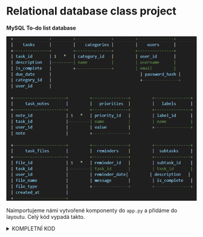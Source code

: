 
# Relational database class project

**MySQL To-do list database**

![](https://github.com/kutscheraa/TO-DO-LIST_DATABASE/blob/main/databaseerd.png)
  
Naimportujeme námi vytvořené komponenty do `app.py` a přidáme do layoutu. Celý kód vypadá takto.
<details>
  <summary>KOMPLETNÍ KOD</summary>
  
```python
# app.py

from dash import Dash, dcc
import dash_bootstrap_components as dbc
import dash
from sqlalchemy import create_engine
from sqlalchemy.orm import sessionmaker
# from db import *

app = Dash(__name__, external_stylesheets=[dbc.themes.BOOTSTRAP, dbc.icons.FONT_AWESOME],
	   suppress_callback_exceptions=True, prevent_initial_callbacks=True)
app.secret_key = b'_5#y2L"F4Q8z\n\xec]/'
server = app.server

############################################################################################
# Import shared components

from assets.footer import _footer
from assets.nav import _nav

############################################################################################
# App Layout
app.layout = dbc.Container([
	dbc.Row([
        dbc.Col([_nav], width = 2),
        dbc.Col([
            dbc.Row([dash.page_container])
	    ], width = 10),
    ]),
    dbc.Row([
        dbc.Col([], width = 2),
        dbc.Col([
            dbc.Row([_footer])
	    ], width = 10),
    ]),
], fluid=True)

############################################################################################
# Run App
if __name__ == '__main__':
	app.run_server(debug=True)

```

## Assignment
Design your own database:
- Choose your own topic and database content (it should not be an example covered in class).
- The database must consist of at least 7 tables connected by relationships.
- Create a Conceptual Database Design, i.e., an Entity-Relationship Diagram (ERD) graphically (use a suitable application for creating ERDs).

2. Implement your own database:
- Choose a suitable relational DBMS according to your consideration (relational or object-relational).
- Create a Physical Database Design using SQL commands to structure the DB.
- Populate the created DB with data - the minimum average number of records per table is 20 (i.e., the total number of records in all tables / the number of tables).
- (For example, 10 tables * 20 records = 200 records in the entire database).

3. Work with the database data:
- Prepare at least 4 SQL commands that will work with the data in your DB and save them for verification during the examination (+ try them out in advance with the data in your DB).
- The prepared SQL commands should include all the commands covered in class, such as the SELECT ... FROM ... WHERE ... GROUP BY ... HAVING ... ORDER BY (they don't need to be all in one command), the CREATE VIEW ... AS SELECT ..., etc.
- The prepared SQL commands must involve at least two different types of table joins (JOIN) - meaning you need to join at least 3 tables using 2 different types of joins.
